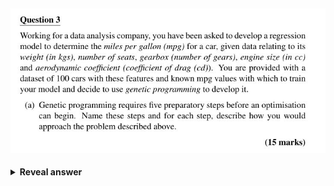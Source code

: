 ## <img src="../../../../../media/paste-c8a664245081b1a9d239a73fe286e08cb9dc44c5.jpg">
<details>
<summary><b>Reveal answer</b></summary>
<ol><li><div><strong>Terminal Set</strong></div><div>Inputs &amp; constants used by programs.<br> ➤ <em>Use car features: weight, seats, gears, engine size, drag (cd) + random constants.</em></div> </li> <li> <div><strong>Function Set</strong><br> Operators that combine inputs.<br> ➤ *Use {+, -, <em>, /}; optionally add log, sin, etc. for complexity.</em></div> </li> <li> <div><strong>Fitness Measure</strong><br> Evaluates program accuracy.<br> ➤ <em>Use error between predicted and actual mpg (e.g., sum of squared errors).</em></div> </li> <li> <div><strong>Run Parameters</strong><br> Controls evolution.<br> ➤ <em>Set population size, mutation/crossover rate, max depth, etc.</em></div> </li> <li> <div><strong>Stopping Criterion</strong><br> When evolution ends.<br> ➤ <em>Stop after fixed generations or when error drops below a threshold.</em></div></li></ol>
</details>
